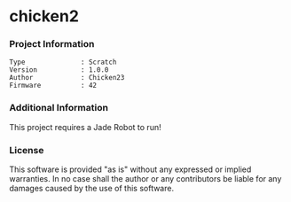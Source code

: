 chicken2
================



### Project Information
```
Type              : Scratch
Version           : 1.0.0
Author            : Chicken23
Firmware          : 42
```

### Additional Information
This project requires a Jade Robot to run!

### License
This software is provided "as is" without any expressed or implied warranties.  In no case shall the author or any contributors be liable for any damages caused by the use of this software.


